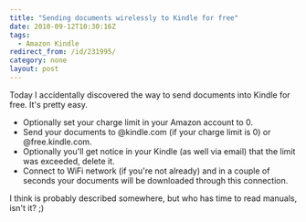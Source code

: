 ```yaml
---
title: "Sending documents wirelessly to Kindle for free"
date: 2010-09-12T10:30:16Z
tags:
  - Amazon Kindle
redirect_from: /id/231995/
category: none
layout: post
---
```

Today I accidentally discovered the way to send documents into Kindle for free. It's pretty easy.

* Optionally set your charge limit in your Amazon account to 0.
* Send your documents to <your selected name>@kindle.com (if your charge limit is 0) or <your selected name>@free.kindle.com.
* Optionally you'll get notice in your Kindle (as well via email) that the limit was exceeded, delete it.
* Connect to WiFi network (if you're not already) and in a couple of seconds your documents will be downloaded through this connection.

I think is probably described somewhere, but who has time to read manuals, isn't it? ;)